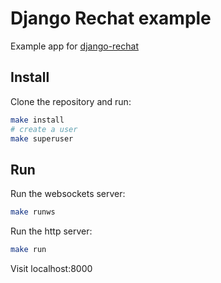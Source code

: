 # Django Rechat example

Example app for [django-rechat](https://github.com/synw/django-rechat)

## Install

Clone the repository and run:

```bash
make install
# create a user
make superuser
```

## Run

Run the websockets server:

```bash
make runws
```

Run the http server:

```bash
make run
```

Visit localhost:8000
